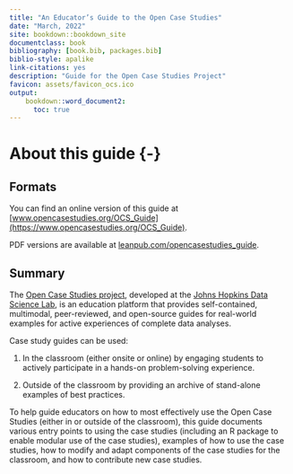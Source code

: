 ```yaml
---
title: "An Educator’s Guide to the Open Case Studies"
date: "March, 2022"
site: bookdown::bookdown_site
documentclass: book
bibliography: [book.bib, packages.bib]
biblio-style: apalike
link-citations: yes
description: "Guide for the Open Case Studies Project"
favicon: assets/favicon_ocs.ico
output:
    bookdown::word_document2:
      toc: true
---
```




# About this guide {-}

## Formats

You can find an online version of this guide at [www.opencasestudies.org/OCS_Guide](https://www.opencasestudies.org/OCS_Guide). 

PDF versions are available at [leanpub.com/opencasestudies_guide](https://leanpub.com/opencasestudies_guide).

## Summary

The [Open Case Studies project](https://www.opencasestudies.org), developed at the [Johns Hopkins Data Science Lab](https://jhudatascience.org/), is an education platform that provides self-contained, multimodal, peer-reviewed, and open-source guides for real-world examples for active experiences of complete data analyses. 

Case study guides can be used:

1) In the classroom (either onsite or online) by engaging students to actively participate in a hands-on problem-solving experience.

2) Outside of the classroom by providing an archive of stand-alone examples of best practices. 

To help guide educators on how to most effectively use the Open Case Studies (either in or outside of the classroom), this guide documents various entry points to using the case studies (including an R package to enable modular use of the case studies), examples of how to use the case studies, how to modify and adapt components of the case studies for the classroom, and how to contribute new case studies. 


